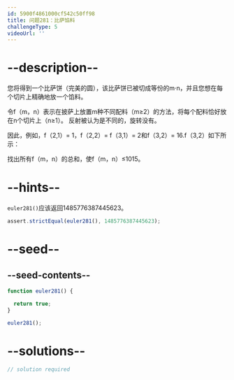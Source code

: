 ```yaml
---
id: 5900f4861000cf542c50ff98
title: 问题281：比萨馅料
challengeType: 5
videoUrl: ''
---
```


# --description--

您将得到一个比萨饼（完美的圆），该比萨饼已被切成等份的m·n，并且您想在每个切片上精确地放一个馅料。

令f（m，n）表示在披萨上放置m种不同配料（m≥2）的方法，将每个配料恰好放在n个切片上（n≥1）。 反射被认为是不同的，旋转没有。

因此，例如，f（2,1）= 1，f（2,2）= f（3,1）= 2和f（3,2）= 16.f（3,2）如下所示：

找出所有f（m，n）的总和，使f（m，n）≤1015。

# --hints--

`euler281()`应该返回1485776387445623。

```js
assert.strictEqual(euler281(), 1485776387445623);
```

# --seed--

## --seed-contents--

```js
function euler281() {

  return true;
}

euler281();
```

# --solutions--

```js
// solution required
```
